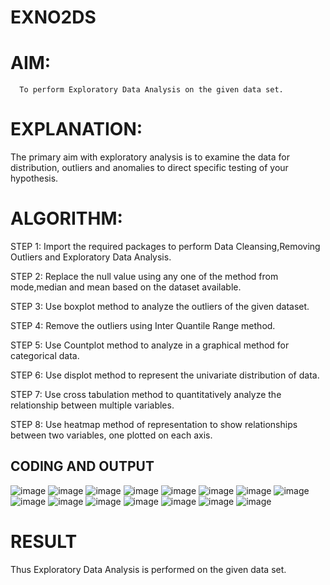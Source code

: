# EXNO2DS
# AIM:
      To perform Exploratory Data Analysis on the given data set.
      
# EXPLANATION:
  The primary aim with exploratory analysis is to examine the data for distribution, outliers and anomalies to direct specific testing of your hypothesis.
  
# ALGORITHM:
STEP 1: Import the required packages to perform Data Cleansing,Removing Outliers and Exploratory Data Analysis.

STEP 2: Replace the null value using any one of the method from mode,median and mean based on the dataset available.

STEP 3: Use boxplot method to analyze the outliers of the given dataset.

STEP 4: Remove the outliers using Inter Quantile Range method.

STEP 5: Use Countplot method to analyze in a graphical method for categorical data.

STEP 6: Use displot method to represent the univariate distribution of data.

STEP 7: Use cross tabulation method to quantitatively analyze the relationship between multiple variables.

STEP 8: Use heatmap method of representation to show relationships between two variables, one plotted on each axis.

## CODING AND OUTPUT
![image](https://github.com/user-attachments/assets/69c8fd3a-60da-4f26-83fc-6aed5310efca)
![image](https://github.com/user-attachments/assets/65e2ff39-0d0d-4226-97c9-dce6fbfdcd75)
![image](https://github.com/user-attachments/assets/402f4615-bdff-40e8-9d91-2aeebb7d1719)
![image](https://github.com/user-attachments/assets/94aa1648-cfa6-40e3-aa18-28f8e65d6774)
![image](https://github.com/user-attachments/assets/12a8a8cc-f0d4-4ce9-932e-2f869801ad2c)
![image](https://github.com/user-attachments/assets/19686654-f6bb-4ef2-860d-d7686a6b57c7)
![image](https://github.com/user-attachments/assets/dc356c7b-ac3e-4f11-b9b0-311c43dda0a5)
![image](https://github.com/user-attachments/assets/490fa82d-0d5c-471f-9212-e6e73e3a073b)
![image](https://github.com/user-attachments/assets/f650ebc1-fe9e-4dd2-ac7a-5004c0b97d3a)
![image](https://github.com/user-attachments/assets/33208fe6-46fd-4fc9-a6e9-9fe7ce53ab26)
![image](https://github.com/user-attachments/assets/a1d62bbc-b636-4d68-926a-fbed4cd76fd7)
![image](https://github.com/user-attachments/assets/16c3edd6-8fa1-46ec-baa3-a052682f8826)
![image](https://github.com/user-attachments/assets/3c0cfc67-bb83-4cdb-9ccf-0a657cace2cc)
![image](https://github.com/user-attachments/assets/89b5d248-3970-4359-8e48-745964223df2)
![image](https://github.com/user-attachments/assets/d1828486-e81b-49eb-9faf-e38cda3487a6)



# RESULT
Thus Exploratory Data Analysis is performed on the given data set.
